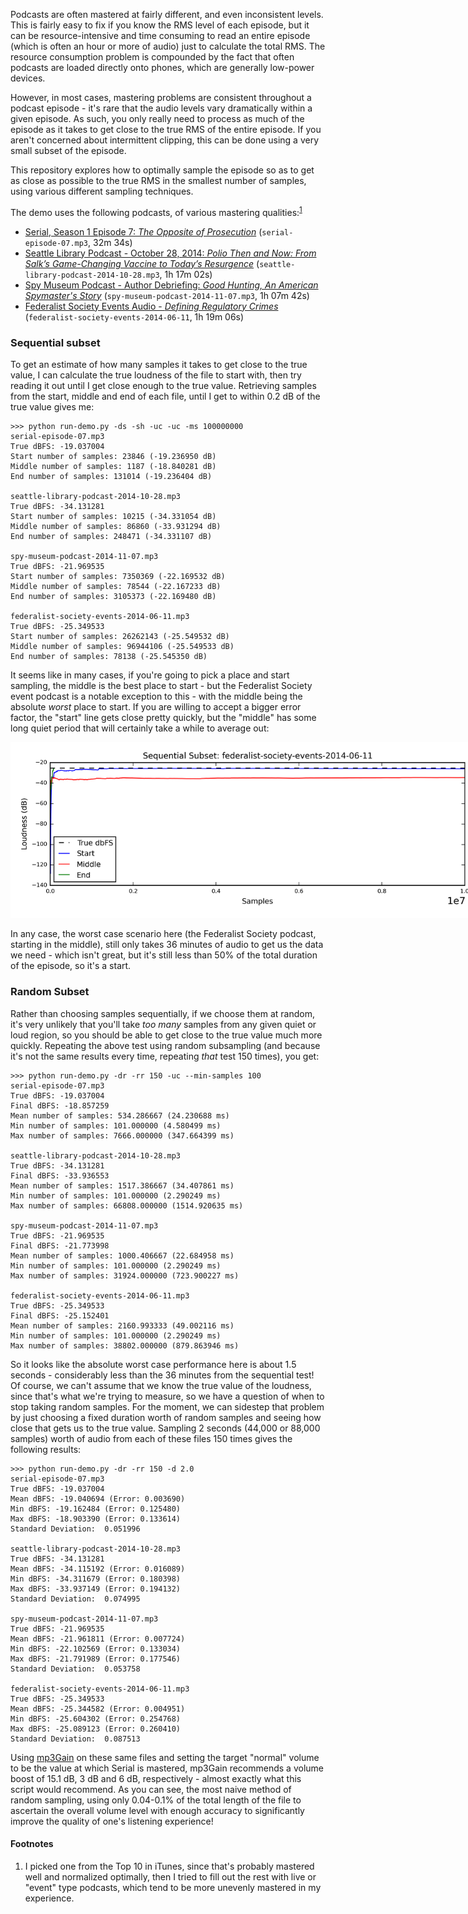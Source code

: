 Podcasts are often mastered at fairly different, and even inconsistent levels. This is fairly easy
to fix if you know the RMS level of each episode, but it can be resource-intensive and time
consuming to read an entire episode (which is often an hour or more of audio) just to calculate
the total RMS. The resource consumption problem is compounded by the fact that often podcasts are
loaded directly onto phones, which are generally low-power devices.

However, in most cases, mastering problems are consistent throughout a podcast episode - it's rare
that the audio levels vary dramatically within a given episode. As such, you only really need to
process as much of the episode as it takes to get close to the true RMS of the entire episode.
If you aren't concerned about intermittent clipping, this can be done using a very small subset of
the episode.

This repository explores how to optimally sample the episode so as to get as close as possible to
the true RMS in the smallest number of samples, using various different sampling techniques.

The demo uses the following podcasts, of various mastering qualities:<sup><a href="#ref1">1</a></sup>
* [Serial, Season 1 Episode 7: *The Opposite of Prosecution*](http://serialpodcast.org/season-one/7/the-opposite-of-the-prosecution) (`serial-episode-07.mp3`, 32m 34s)
* [Seattle Library Podcast - October 28, 2014: *Polio Then and Now: From Salk’s Game-Changing Vaccine to Today’s Resurgence*](http://www.spl.org/Audio/14_10_28_Rob_Lin.mp3) (`seattle-library-podcast-2014-10-28.mp3`, 1h 17m 02s)
* [Spy Museum Podcast - Author Debriefing: *Good Hunting, An American Spymaster's Story*](http://www.spymuseum.org/multimedia/spycast/episode/author-debriefing-good-hunting-an-american-spymasters-story/) (`spy-museum-podcast-2014-11-07.mp3`, 1h 07m 42s)
* [Federalist Society Events Audio - *Defining Regulatory Crimes*](http://www.fed-soc.org/multimedia/detail/defining-regulatory-crimes-event-audiovideo) (`federalist-society-events-2014-06-11`, 1h 19m 06s)

### Sequential subset

To get an estimate of how many samples it takes to get close to the true value, I can calculate the
true loudness of the file to start with, then try reading it out until I get close enough to the
true value. Retrieving samples from the start, middle and end of each file, until I get to within
0.2 dB of the true value gives me:


    >>> python run-demo.py -ds -sh -uc -uc -ms 100000000
    serial-episode-07.mp3
    True dBFS: -19.037004
    Start number of samples: 23846 (-19.236950 dB)
    Middle number of samples: 1187 (-18.840281 dB)
    End number of samples: 131014 (-19.236404 dB)

    seattle-library-podcast-2014-10-28.mp3
    True dBFS: -34.131281
    Start number of samples: 10215 (-34.331054 dB)
    Middle number of samples: 86860 (-33.931294 dB)
    End number of samples: 248471 (-34.331107 dB)

    spy-museum-podcast-2014-11-07.mp3
    True dBFS: -21.969535
    Start number of samples: 7350369 (-22.169532 dB)
    Middle number of samples: 78544 (-22.167233 dB)
    End number of samples: 3105373 (-22.169480 dB)

    federalist-society-events-2014-06-11.mp3
    True dBFS: -25.349533
    Start number of samples: 26262143 (-25.549532 dB)
    Middle number of samples: 96944106 (-25.549533 dB)
    End number of samples: 78138 (-25.545350 dB)


It seems like in many cases, if you're going to pick a place and start sampling, the middle is the
best place to start - but the Federalist Society event podcast is a notable exception to this - with
the middle being the absolute *worst* place to start.  If you are willing to accept a bigger error 
factor, the "start" line gets close pretty quickly, but the "middle" has some long quiet period that
will certainly take a while to average out:

<div align="center" style="width:750px">
<a href="https://raw.githubusercontent.com/pganssle/python-norm-estimate/master/outputs/sequential/federalist-society-events-2014-06-11%20%28Until%20Close%29.png"><img src="https://raw.githubusercontent.com/pganssle/python-norm-estimate/master/outputs/sequential/federalist-society-events-2014-06-11%20%28Until%20Close%29.png" width="750px"></a>
</div>

In any case, the worst case scenario here (the Federalist Society podcast, starting in the middle), 
still only takes 36 minutes of audio to get us the data we need - which isn't great, but it's still 
less than 50% of the total duration of the episode, so it's a start.

### Random Subset

Rather than choosing samples sequentially, if we choose them at random, it's very unlikely that
you'll take *too many* samples from any given quiet or loud region, so you should be able to get
close to the true value much more quickly. Repeating the above test using random subsampling (and
because it's not the same results every time, repeating *that* test 150 times), you get:


    >>> python run-demo.py -dr -rr 150 -uc --min-samples 100
    serial-episode-07.mp3
    True dBFS: -19.037004
    Final dBFS: -18.857259
    Mean number of samples: 534.286667 (24.230688 ms)
    Min number of samples: 101.000000 (4.580499 ms)
    Max number of samples: 7666.000000 (347.664399 ms)

    seattle-library-podcast-2014-10-28.mp3
    True dBFS: -34.131281
    Final dBFS: -33.936553
    Mean number of samples: 1517.386667 (34.407861 ms)
    Min number of samples: 101.000000 (2.290249 ms)
    Max number of samples: 66808.000000 (1514.920635 ms)

    spy-museum-podcast-2014-11-07.mp3
    True dBFS: -21.969535
    Final dBFS: -21.773998
    Mean number of samples: 1000.406667 (22.684958 ms)
    Min number of samples: 101.000000 (2.290249 ms)
    Max number of samples: 31924.000000 (723.900227 ms)

    federalist-society-events-2014-06-11.mp3
    True dBFS: -25.349533
    Final dBFS: -25.152401
    Mean number of samples: 2160.993333 (49.002116 ms)
    Min number of samples: 101.000000 (2.290249 ms)
    Max number of samples: 38802.000000 (879.863946 ms)


So it looks like the absolute worst case performance here is about 1.5 seconds - considerably less 
than the 36 minutes from the sequential test! Of course, we can't assume that we know the true value 
of the loudness, since that's what we're trying to measure, so we have a question of when to stop 
taking random samples. For the moment, we can sidestep that problem by just choosing a fixed 
duration worth of random samples and seeing how close that gets us to the true value. Sampling 2 
seconds (44,000 or 88,000 samples) worth of audio from each of these files 150 times gives the 
following results:


    >>> python run-demo.py -dr -rr 150 -d 2.0 
    serial-episode-07.mp3
    True dBFS: -19.037004
    Mean dBFS: -19.040694 (Error: 0.003690)
    Min dBFS: -19.162484 (Error: 0.125480)
    Max dBFS: -18.903390 (Error: 0.133614)
    Standard Deviation:  0.051996

    seattle-library-podcast-2014-10-28.mp3
    True dBFS: -34.131281
    Mean dBFS: -34.115192 (Error: 0.016089)
    Min dBFS: -34.311679 (Error: 0.180398)
    Max dBFS: -33.937149 (Error: 0.194132)
    Standard Deviation:  0.074995

    spy-museum-podcast-2014-11-07.mp3
    True dBFS: -21.969535
    Mean dBFS: -21.961811 (Error: 0.007724)
    Min dBFS: -22.102569 (Error: 0.133034)
    Max dBFS: -21.791989 (Error: 0.177546)
    Standard Deviation:  0.053758

    federalist-society-events-2014-06-11.mp3
    True dBFS: -25.349533
    Mean dBFS: -25.344582 (Error: 0.004951)
    Min dBFS: -25.604302 (Error: 0.254768)
    Max dBFS: -25.089123 (Error: 0.260410)
    Standard Deviation:  0.087513


Using [mp3Gain](https://en.wikipedia.org/wiki/MP3Gain) on these same files and setting the target
"normal" volume to be the value at which Serial is mastered, mp3Gain recommends a volume boost of
15.1 dB, 3 dB and 6 dB, respectively - almost exactly what this script would recommend. As you can
see, the most naive method of random sampling, using only 0.04-0.1% of the total length of the file
to ascertain the overall volume level with enough accuracy to significantly improve the quality of
one's listening experience!

#### Footnotes
1. <a name="ref1" />I picked one from the Top 10 in iTunes, since that's probably mastered well and 
   normalized optimally, then I tried to fill out the rest with live or "event" type podcasts, which 
   tend to be more unevenly mastered in my experience.